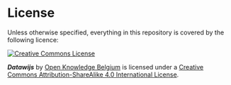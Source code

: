 # License

Unless otherwise specified, everything in this repository is covered by the following licence:

[![Creative Commons License](http://i.creativecommons.org/l/by-sa/4.0/88x31.png)](http://creativecommons.org/licenses/by-sa/4.0/)

***Datawijs*** by [Open Knowledge Belgium](http://www.openknowledge.be) is licensed under a [Creative Commons Attribution-ShareAlike 4.0 International License](http://creativecommons.org/licenses/by-sa/4.0/).

